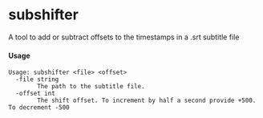 # subshifter
A tool to add or subtract offsets to the timestamps in a .srt subtitle file

#### Usage
```
Usage: subshifter <file> <offset>
  -file string
        The path to the subtitle file.
  -offset int
        The shift offset. To increment by half a second provide +500. To decrement -500
```
